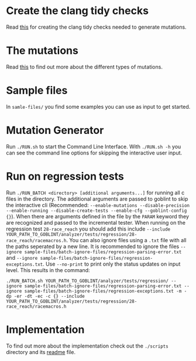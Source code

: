 # Create the clang tidy checks
Read [this](clang-mutations/README.md) for creating the clang tidy checks needed to generate mutations.

# The mutations
Read [this](clang-mutations/MUTATIONS.md) to find out more about the different types of mutations.

# Sample files
In `samle-files/` you find some examples you can use as input to get started.

# Mutation Generator
Run `./RUN.sh` to start the Command Line Interface. With `./RUN.sh -h` you can see the command line options for skipping the interactive user input.

# Run on regression tests
Run `./RUN_BATCH <directory> [additional arguments...]` for running all c files in the directory. The additional arguments are passed to goblint to skip the interactive cli (Recommended: `--enable-mutations --disable-precision --enable-running --disable-create-tests --enable-cfg --goblint-config {}`). When there are arguments defined in the file by the `PARAM` keyword they are recognized and passed to the incremental tester. When running on the regression test `28-race_reach` you should add this include `--include YOUR_PATH_TO_GOBLINT/analyzer/tests/regression/28-race_reach/racemacros.h`. You can also ignore files using a `.txt` file with all the paths seperated by a new line. It is recommended to ignore the files `--ignore sample-files/batch-ignore-files/regression-parsing-error.txt` and `--ignore sample-files/batch-ignore-files/regression-exceptions.txt`. Use `--no-print` to print only the status updates on input level. This results in the command:
```
./RUN_BATCH.sh YOUR_PATH_TO_GOBLINT/analyzer/tests/regression/ --ignore sample-files/batch-ignore-files/regression-parsing-error.txt --ignore sample-files/batch-ignore-files/regression-exceptions.txt -m -dp -er -dt -ec -c {} --include YOUR_PATH_TO_GOBLINT/analyzer/tests/regression/28-race_reach/racemacros.h
```

# Implementation
To find out more about the implementation check out the `./scripts` directory and its [readme](./scripts/README.md) file.